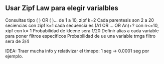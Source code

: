 ## Usar Zipf Law para elegir varialbles

Consultas tipo ( ) OR ( )... de 1 a 10, zipf k=2
Cada parentesis son 2 a 20 seciencias con zipf k=1
cada secuencia es (A1 OR ... OR An)+? con n<=10, xipf con k= 1
Probabilidad de kleene sera 1/20
Definir alias a cada variable para poner filtros especificos
Probabilidad de ue una variable trnga filtro sera de 3/4

IDEA: Traer mucha info y relativizar el timepo: 1 seg -> 0.0001 seg por ejemplo.
